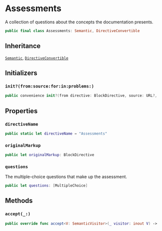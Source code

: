 # Assessments

A collection of questions about the concepts the documentation presents.

``` swift
public final class Assessments: Semantic, DirectiveConvertible 
```

## Inheritance

[`Semantic`](/Semantic), [`DirectiveConvertible`](/DirectiveConvertible)

## Initializers

### `init?(from:source:for:in:problems:)`

``` swift
public convenience init?(from directive: BlockDirective, source: URL?, for bundle: DocumentationBundle, in context: DocumentationContext, problems: inout [Problem]) 
```

## Properties

### `directiveName`

``` swift
public static let directiveName = "Assessments"
```

### `originalMarkup`

``` swift
public let originalMarkup: BlockDirective
```

### `questions`

The multiple-choice questions that make up the assessment.

``` swift
public let questions: [MultipleChoice]
```

## Methods

### `accept(_:)`

``` swift
public override func accept<V: SemanticVisitor>(_ visitor: inout V) -> V.Result 
```
